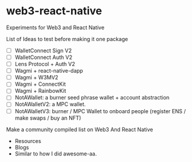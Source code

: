 # web3-react-native
Experiments for Web3 and React Native

List of Ideas to test before making it one package
- [ ] WalletConnect Sign V2
- [ ] WalletConnect Auth V2
- [ ] Lens Protocol + Auth V2
- [ ] Wagmi + react-native-dapp
- [ ] Wagmi + W3MV2
- [ ] Wagmi + ConnectKit
- [ ] Wagmi + RainbowKit
- [ ] NotAWallet: a burner seed phrase wallet + account abstraction
- [ ] NotAWalletV2: a MPC wallet.
- [ ] NotAWalletV3: burner / MPC Wallet to onboard people (register ENS / make swaps / buy an NFT)

Make a community compiled list on Web3 And React Native
- Resources
- Blogs
- Similar to how I did awesome-aa. 
